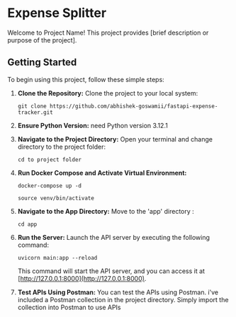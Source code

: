 # Expense Splitter

Welcome to Project Name! This project provides [brief description or purpose of the project].

## Getting Started

To begin using this project, follow these simple steps:

1. **Clone the Repository:**
   Clone the project to your local system:

    ```
    git clone https://github.com/abhishek-goswamii/fastapi-expense-tracker.git
    ```

2. **Ensure Python Version:**
   need Python version 3.12.1 

3. **Navigate to the Project Directory:**
   Open your terminal and change directory to the project folder:

    ```
    cd to project folder
    ```

4. **Run Docker Compose and Activate Virtual Environment:**
    ```
    docker-compose up -d
    ```

    ```
    source venv/bin/activate
    ```

5. **Navigate to the App Directory:**
   Move to the 'app' directory :

    ```
    cd app
    ```

6. **Run the Server:**
   Launch the API server by executing the following command:

    ```
    uvicorn main:app --reload
    ```

   This command will start the API server, and you can access it at [http://127.0.0.1:8000](http://127.0.0.1:8000).

7. **Test APIs Using Postman:**
   You can test the APIs using Postman. i've included a Postman collection in the project directory. Simply import the collection into Postman to use APIs

